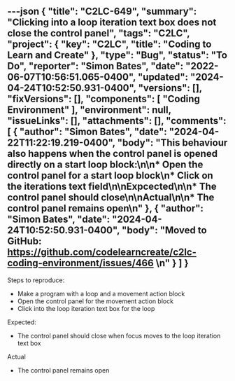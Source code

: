 ---json
{
  "title": "C2LC-649",
  "summary": "Clicking into a loop iteration text box does not close the control panel",
  "tags": "C2LC",
  "project": {
    "key": "C2LC",
    "title": "Coding to Learn and Create"
  },
  "type": "Bug",
  "status": "To Do",
  "reporter": "Simon Bates",
  "date": "2022-06-07T10:56:51.065-0400",
  "updated": "2024-04-24T10:52:50.931-0400",
  "versions": [],
  "fixVersions": [],
  "components": [
    "Coding Environment"
  ],
  "environment": null,
  "issueLinks": [],
  "attachments": [],
  "comments": [
    {
      "author": "Simon Bates",
      "date": "2024-04-22T11:22:19.219-0400",
      "body": "This behaviour also happens when the control panel is opened directly on a start loop block:\n\n* Open the control panel for a start loop block\n* Click on the iterations text field\n\nExpcected\n\n* The control panel should close\n\nActual\n\n* The control panel remains open\n"
    },
    {
      "author": "Simon Bates",
      "date": "2024-04-24T10:52:50.931-0400",
      "body": "Moved to GitHub: <https://github.com/codelearncreate/c2lc-coding-environment/issues/466>&#x20;\n"
    }
  ]
}
---
Steps to reproduce:

* Make a program with a loop and a movement action block
* Open the control panel for the movement action block
* Click into the loop iteration text box for the loop

Expected:

* The control panel should close when focus moves to the loop iteration text box

Actual

* The control panel remains open

        